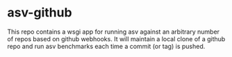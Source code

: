 asv-github
==========

This repo contains a wsgi app for running asv against an arbitrary number of
repos based on github webhooks. It will maintain a local clone of a github
repo and run asv benchmarks each time a commit (or tag) is pushed.
